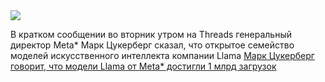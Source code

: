 <!--2025-03-18 14:54:58-->
<div class="yb">
  <div class="rss smaller1 habr"><img src="https://habrastorage.org/getpro/habr/upload_files/53b/a99/a0d/53ba99a0d2438f7a732cdcf004a2c98a.png" /><p>В кратком сообщении во вторник утром на Threads генеральный директор Meta* Марк Цукерберг сказал, что открытое семейство моделей искусственного интеллекта компании Llama&nbsp;<a... <br><a class="light" href="https://habr.com/ru/companies/bothub/news/892038/?utm_source=habrahabr&utm_medium=rss&utm_campaign=892038">Марк Цукерберг говорит, что модели Llama от Meta* достигли 1 млрд загрузок</a></div>
</div>
